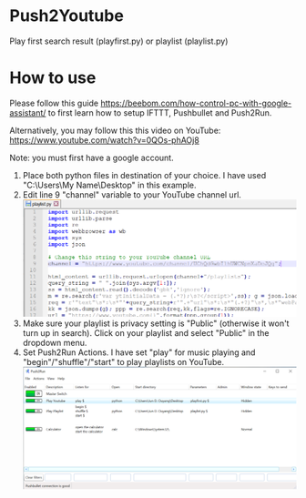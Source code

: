 # Push2Youtube
Play first search result (playfirst.py) or playlist (playlist.py)

# How to use
Please follow this guide 
https://beebom.com/how-control-pc-with-google-assistant/
to first learn how to setup IFTTT, Pushbullet and Push2Run.

Alternatively, you may follow this this video on YouTube:
https://www.youtube.com/watch?v=0QOs-phAOj8


Note: you must first have a google account.

1. Place both python files in destination of your choice. I have used "C:\Users\My Name\Desktop" in this example.
2. Edit line 9 "channel" variable to your YouTube channel url.
![](playlist-edit.PNG)
3. Make sure your playlist is privacy setting is "Public" (otherwise it won't turn up in search). Click on your playlist and select "Public" in the dropdown menu.
4. Set Push2Run Actions. I have set "play" for music playing and "begin"/"shuffle"/"start" to play playlists on YouTube.
![](Push2Run-setup.PNG)
